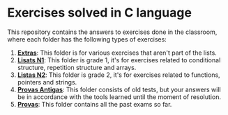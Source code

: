 # Exercises solved in C language

This repository contains the answers to exercises done in the classroom, where each folder has the following types of exercises:

1. [**Extras**](https://github.com/jhenniferAzevedo/exercises-C/tree/main/extras): This folder is for various exercises that aren't part of the lists.
1. [**Lisats N1**](https://github.com/jhenniferAzevedo/exercises-C/tree/main/listas-N1): This folder is grade 1, it's for exercises related to conditional structure, repetition structure and arrays.
1. [**Listas N2**](https://github.com/jhenniferAzevedo/exercises-C/tree/main/listas-N2): This folder is grade 2, it's for exercises related to functions, pointers and strings.
1. [**Provas Antigas**](https://github.com/jhenniferAzevedo/exercises-C/tree/main/provas-antigas): This folder consists of old tests, but your answers will be in accordance with the tools learned until the moment of resolution.
1. [**Provas**](https://github.com/jhenniferAzevedo/exercises-C/tree/main/provas): This folder contains all the past exams so far.
